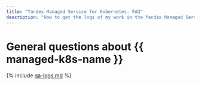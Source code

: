```yaml
---
title: "Yandex Managed Service for Kubernetes. FAQ"
description: "How to get the logs of my work in the Yandex Managed Service for Kubernetes? Answers to this and other questions in this article."
---
```


# General questions about {{ managed-k8s-name }}

{% include [qa-logs.md](../../_includes/qa-logs.md) %}